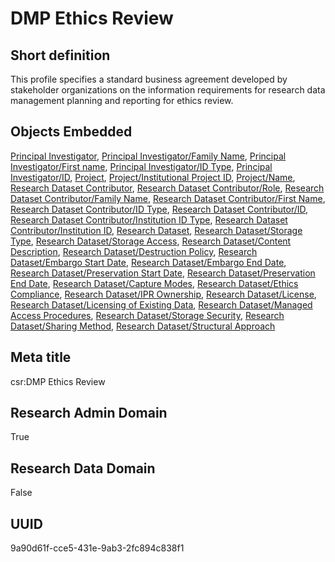 # DMP Ethics Review
## Short definition
This profile specifies a standard business agreement developed by stakeholder organizations on the information requirements for research data management planning and reporting for ethics review.
## Objects Embedded
[Principal Investigator](../Objects/Principal%20Investigator.md), [Principal Investigator/Family Name](../Object-Fields/Principal%20Investigator/Family%20Name.md), [Principal Investigator/First name](../Object-Fields/Principal%20Investigator/First%20name.md), [Principal Investigator/ID Type](../Object-Fields/Principal%20Investigator/ID%20Type.md), [Principal Investigator/ID](../Object-Fields/Principal%20Investigator/ID.md), [Project](../Objects/Project.md), [Project/Institutional Project ID](../Object-Fields/Project/Institutional%20Project%20ID.md), [Project/Name](../Object-Fields/Project/Name.md), [Research Dataset Contributor](../Objects/Research%20Dataset%20Contributor.md), [Research Dataset Contributor/Role](../Object-Fields/Research%20Dataset%20Contributor/Role.md), [Research Dataset Contributor/Family Name](../Object-Fields/Research%20Dataset%20Contributor/Family%20Name.md), [Research Dataset Contributor/First Name](../Object-Fields/Research%20Dataset%20Contributor/First%20Name.md), [Research Dataset Contributor/ID Type](../Object-Fields/Research%20Dataset%20Contributor/ID%20Type.md), [Research Dataset Contributor/ID](../Object-Fields/Research%20Dataset%20Contributor/ID.md), [Research Dataset Contributor/Institution ID Type](../Object-Fields/Research%20Dataset%20Contributor/Institution%20ID%20Type.md), [Research Dataset Contributor/Institution ID](../Object-Fields/Research%20Dataset%20Contributor/Institution%20ID.md), [Research Dataset](../Objects/Research%20Dataset.md), [Research Dataset/Storage Type](../Object-Fields/Research%20Dataset/Storage%20Type.md), [Research Dataset/Storage Access](../Object-Fields/Research%20Dataset/Storage%20Access.md), [Research Dataset/Content Description](../Object-Fields/Research%20Dataset/Content%20Description.md), [Research Dataset/Destruction Policy](../Object-Fields/Research%20Dataset/Destruction%20Policy.md), [Research Dataset/Embargo Start Date](../Object-Fields/Research%20Dataset/Embargo%20Start%20Date.md), [Research Dataset/Embargo End Date](../Object-Fields/Research%20Dataset/Embargo%20End%20Date.md), [Research Dataset/Preservation Start Date](../Object-Fields/Research%20Dataset/Preservation%20Start%20Date.md), [Research Dataset/Preservation End Date](../Object-Fields/Research%20Dataset/Preservation%20End%20Date.md), [Research Dataset/Capture Modes](../Object-Fields/Research%20Dataset/Capture%20Modes.md), [Research Dataset/Ethics Compliance](../Object-Fields/Research%20Dataset/Ethics%20Compliance.md), [Research Dataset/IPR Ownership](../Object-Fields/Research%20Dataset/IPR%20Ownership.md), [Research Dataset/License](../Object-Fields/Research%20Dataset/License.md), [Research Dataset/Licensing of Existing Data](../Object-Fields/Research%20Dataset/Licensing%20of%20Existing%20Data.md), [Research Dataset/Managed Access Procedures](../Object-Fields/Research%20Dataset/Managed%20Access%20Procedures.md), [Research Dataset/Storage Security](../Object-Fields/Research%20Dataset/Storage%20Security.md), [Research Dataset/Sharing Method](../Object-Fields/Research%20Dataset/Sharing%20Method.md), [Research Dataset/Structural Approach](../Object-Fields/Research%20Dataset/Structural%20Approach.md)
## Meta title
csr:DMP Ethics Review
## Research Admin Domain
True
## Research Data Domain
False
## UUID
9a90d61f-cce5-431e-9ab3-2fc894c838f1

